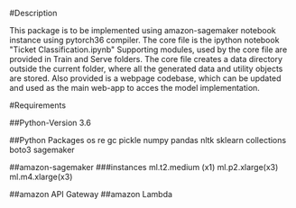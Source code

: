 #Description

This package is to be implemented using amazon-sagemaker notebook instance using pytorch36 compiler.
The core file is the ipython notebook "Ticket Classification.ipynb"
Supporting modules, used by the core file are provided in Train and Serve folders.
The core file creates a data directory outside the current folder, where all the generated data and utility objects are stored.
Also provided is a webpage codebase, which can be updated and used as the main web-app to acces the model implementation.

#Requirements

##Python-Version
3.6

##Python Packages
os
re
gc
pickle
numpy
pandas
nltk
sklearn
collections
boto3
sagemaker

##amazon-sagemaker
###instances
ml.t2.medium (x1)
ml.p2.xlarge(x3)
ml.m4.xlarge(x3)

##amazon API Gateway
##amazon Lambda

